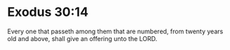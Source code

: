 # Exodus 30:14

Every one that passeth among them that are numbered, from twenty years old and above, shall give an offering unto the LORD.